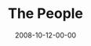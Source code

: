 ---
layout: message
category: message
series: "Unlock(ed)"
title: "The People"
date: 2008-10-12-00-00
message_id: 525
sc-permalink-url: "http://soundcloud.com/crdschurch/unlock-ed-the-people"
audio: "http://s3.amazonaws.com/crossroads-media/messages/audio/Unlocked_Week2_The_People_10-12-08_Brian_Tome.mp3"
audio-duration: "45:54"
notes-description: ""
notes: "http://s3.amazonaws.com/crossroads-media/documents/SN_10_11-12_08.pdf"
notes-title: "Unlock(ed)&#58; The People (Study Notes)"
program: "http://s3.amazonaws.com/crossroads-media/documents/1011_12Program.pdf"
description: "Brian Tome discusses how we should engage people as a core part of engaging in the Kingdom."
video: "http://s3.amazonaws.com/crossroads-media/messages/video/Unlocked2.mp4"
video-duration: "42:34"
yt-video-id: "5Z3ttDnflJc"
video-image: "http://s3.amazonaws.com/crossroads-media/images/unlocked2.jpg"
tag: 
 - reachout
 - unlocked
 - serving
 - tome
 - kingdom
 - doors
explicit: false
---